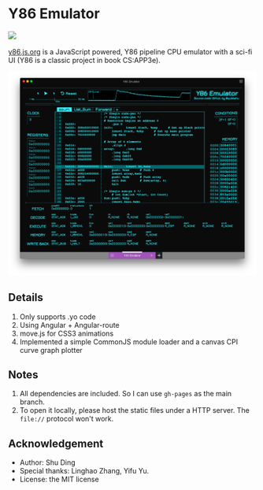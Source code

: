 # Y86 Emulator

[![](https://img.shields.io/website-up-down-green-red/http/y86.js.org.svg?label=y86.js.org)](http://y86.js.org)

[y86.js.org](http://y86.js.org) is a JavaScript powered, Y86 pipeline CPU emulator with a sci-fi UI (Y86 is a classic project in book CS:APP3e).

![screenshot](screenshot.png)

## Details

1. Only supports .yo code
2. Using Angular + Angular-route
3. move.js for CSS3 animations
4. Implemented a simple CommonJS module loader and a canvas CPI curve graph plotter

## Notes

1. All dependencies are included. So I can use `gh-pages` as the main branch.
2. To open it locally, please host the static files under a HTTP server. The `file://` protocol won't work.

## Acknowledgement

- Author: Shu Ding
- Special thanks: Linghao Zhang, Yifu Yu.
- License: the MIT license
